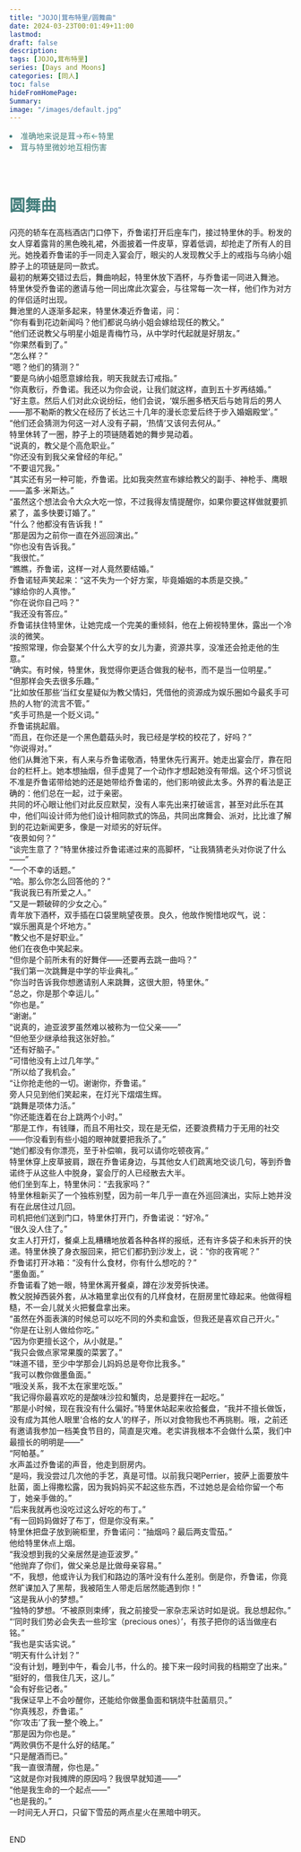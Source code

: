 ```yaml
---
title: "JOJO|茸布特里/圆舞曲"
date: 2024-03-23T00:01:49+11:00
lastmod:
draft: false
description: 
tags: [JOJO,茸布特里]
series: [Days and Moons]
categories: [同人]
toc: false
hideFromHomePage:
Summary:
image: "/images/default.jpg"
---
```

<font color=#417D7A>
<li>准确地来说是茸→布←特里
<li>茸与特里微妙地互相伤害</li></font><br><br>



# <font color=#417D7A>圆舞曲</font><br>

闪亮的轿车在高档酒店门口停下，乔鲁诺打开后座车门，接过特里休的手。粉发的女人穿着露背的黑色晚礼裙，外面披着一件皮草，穿着低调，却抢走了所有人的目光。她挽着乔鲁诺的手一同走入宴会厅，眼尖的人发现教父手上的戒指与乌纳小姐脖子上的项链是同一款式。<br>
最初的觥筹交错过去后，舞曲响起，特里休放下酒杯，与乔鲁诺一同进入舞池。<br>
特里休受乔鲁诺的邀请与他一同出席此次宴会，与往常每一次一样，他们作为对方的伴侣适时出现。<br>
舞池里的人逐渐多起来，特里休凑近乔鲁诺，问：<br>
“你有看到花边新闻吗？他们都说乌纳小姐会嫁给现任的教父。”<br>
“他们还说教父与明星小姐是青梅竹马，从中学时代起就是好朋友。”<br>
“你果然看到了。”<br>
“怎么样？”<br>
“嗯？他们的猜测？”<br>
“要是乌纳小姐愿意嫁给我，明天我就去订戒指。”<br>
“你真敷衍，乔鲁诺。我还以为你会说，让我们就这样，直到五十岁再结婚。”<br>
“好主意。然后人们对此众说纷纭，他们会说，‘娱乐圈多栖天后与她背后的男人——那不勒斯的教父在经历了长达三十几年的漫长恋爱后终于步入婚姻殿堂’。”<br>
“他们还会猜测为何这一对人没有子嗣，‘热情’又该何去何从。”<br>
特里休转了一圈，脖子上的项链随着她的舞步晃动着。<br>
“说真的，教父是个高危职业。”<br>
“你还没有到我父亲曾经的年纪。”<br>
“不要诅咒我。”<br>
“其实还有另一种可能，乔鲁诺。比如我突然宣布嫁给教父的副手、神枪手、鹰眼——盖多·米斯达。”<br>
“虽然这个想法会令大众大吃一惊，不过我得友情提醒你，如果你要这样做就要抓紧了，盖多快要订婚了。”<br>
“什么？他都没有告诉我！”<br>
“那是因为之前你一直在外巡回演出。”<br>
“你也没有告诉我。”<br>
“我很忙。”<br>
“瞧瞧，乔鲁诺，这样一对人竟然要结婚。”<br>
乔鲁诺轻声笑起来：“这不失为一个好方案，毕竟婚姻的本质是交换。”<br>
“嫁给你的人真惨。”<br>
“你在说你自己吗？”<br>
“我还没有答应。”<br>
乔鲁诺扶住特里休，让她完成一个完美的重倾斜，他在上俯视特里休，露出一个冷淡的微笑。<br>
“按照常理，你会娶某个什么大亨的女儿为妻，资源共享，没准还会抢走他的生意。”<br>
“确实。有时候，特里休，我觉得你更适合做我的秘书，而不是当一位明星。”<br>
“但那样会失去很多乐趣。”<br>
“比如放任那些‘当红女星疑似为教父情妇，凭借他的资源成为娱乐圈如今最炙手可热的人物’的流言不管。”<br>
“炙手可热是一个贬义词。”<br>
乔鲁诺挑起眉。<br>
“而且，在你还是一个黑色蘑菇头时，我已经是学校的校花了，好吗？”<br>
“你说得对。”<br>
他们从舞池下来，有人来与乔鲁诺敬酒，特里休先行离开。她走出宴会厅，靠在阳台的栏杆上。她本想抽烟，但手虚晃了一个动作才想起她没有带烟。这个坏习惯说不准是乔鲁诺带给她的还是她带给乔鲁诺的，他们影响彼此太多。外界的看法是正确的：他们总在一起，过于亲密。<br>
共同的坏心眼让他们对此反应默契，没有人率先出来打破谣言，甚至对此乐在其中，他们叫设计师为他们设计相同款式的饰品，共同出席舞会、派对，比比谁了解到的花边新闻更多，像是一对顽劣的好玩伴。<br>
“夜景如何？”<br>
“谈完生意了？”特里休接过乔鲁诺递过来的高脚杯，“让我猜猜老头对你说了什么——”<br>
“一个不幸的话题。”<br>
“哈。那么你怎么回答他的？”<br>
“我说我已有所爱之人。”<br>
“又是一颗破碎的少女之心。”<br>
青年放下酒杯，双手插在口袋里眺望夜景。良久，他故作惋惜地叹气，说：<br>
“娱乐圈真是个坏地方。”<br>
“教父也不是好职业。”<br>
他们在夜色中笑起来。<br>
“但你是个前所未有的好舞伴——还要再去跳一曲吗？”<br>
“我们第一次跳舞是中学的毕业典礼。”<br>
“你当时告诉我你想邀请别人来跳舞，这很大胆，特里休。”<br>
“总之，你是那个幸运儿。”<br>
“你也是。”<br>
“谢谢。”<br>
“说真的，迪亚波罗虽然难以被称为一位父亲——”<br>
“但他至少继承给我这张好脸。”<br>
“还有好脑子。”<br>
“可惜他没有上过几年学。”<br>
“所以给了我机会。”<br>
“让你抢走他的一切。谢谢你，乔鲁诺。”<br>
旁人只见到他们笑起来，在灯光下熠熠生辉。<br>
“跳舞是项体力活。”<br>
“你还能连着在台上跳两个小时。”<br>
“那是工作，有钱赚，而且不用社交，现在是无偿，还要浪费精力于无用的社交——你没看到有些小姐的眼神就要把我杀了。”<br>
“她们都没有你漂亮，至于补偿嘛，我可以请你吃顿夜宵。”<br>
特里休穿上皮草披肩，跟在乔鲁诺身边，与其他女人们疏离地交谈几句，等到乔鲁诺终于从这些人中脱身，宴会厅的人已经散去大半。<br>
他们坐到车上，特里休问：“去我家吗？”<br>
特里休租新买了一个独栋别墅，因为前一年几乎一直在外巡回演出，实际上她并没有在此居住过几回。<br>
司机把他们送到门口，特里休打开门，乔鲁诺说：“好冷。”<br>
“很久没人住了。”<br>
女主人打开灯，餐桌上乱糟糟地放着各种各样的报纸，还有许多袋子和未拆开的快递。特里休换了身衣服回来，把它们都扔到沙发上，说：“你的夜宵呢？”<br>
乔鲁诺打开冰箱：“没有什么食材，你有什么想吃的？”<br>
“墨鱼面。”<br>
乔鲁诺看了她一眼，特里休离开餐桌，蹲在沙发旁拆快递。<br>
教父脱掉西装外套，从冰箱里拿出仅有的几样食材，在厨房里忙碌起来。他做得粗糙，不一会儿就关火把餐盘拿出来。<br>
“虽然在外面表演的时候总可以吃不同的外卖和盒饭，但我还是喜欢自己开火。”<br>
“你是在让别人做给你吃。”<br>
“因为你更擅长这个，从小就是。”<br>
“我只会做点家常果腹的菜罢了。”<br>
“味道不错，至少中学那会儿妈妈总是夸你比我多。”<br>
“我可以教你做墨鱼面。”<br>
“哦没关系，我不太在家里吃饭。”<br>
“我记得你最喜欢吃的是酸味沙拉和蟹肉，总是要拌在一起吃。”<br>
“那是小时候，现在我没有什么偏好。”特里休站起来收拾餐盘，“我并不擅长做饭，没有成为其他人眼里‘合格的女人’的样子，所以对食物我也不再挑剔。哦，之前还有邀请我参加一档美食节目的，简直是灾难。老实讲我根本不会做什么菜，我们中最擅长的明明是——”<br>
“阿帕基。”<br>
水声盖过乔鲁诺的声音，他走到厨房内。<br>
“是吗，我没尝过几次他的手艺，真是可惜。以前我只喝Perrier，披萨上面要放牛肚菌，面上得撒松露，因为我妈妈买不起这些东西，不过她总是会给你留一个布丁，她亲手做的。”<br>
“后来我就再也没吃过这么好吃的布丁。”<br>
“有一回妈妈做好了布丁，但是你没有来。”<br>
特里休把盘子放到碗柜里，乔鲁诺问：“抽烟吗？最后两支雪茄。”<br>
他给特里休点上烟。<br>
“我没想到我的父亲居然是迪亚波罗。”<br>
“他抛弃了你们，做父亲总是比做母亲容易。”<br>
“不，我想，他或许认为我们和路边的落叶没有什么差别。倒是你，乔鲁诺，你竟然旷课加入了黑帮，我被陌生人带走后居然能遇到你！”<br>
“这是我从小的梦想。”<br>
“独特的梦想。‘不被原则束缚’，我之前接受一家杂志采访时如是说。我总想起你。”<br>
“‘同时我们势必会失去一些珍宝（precious ones）’，有孩子把你的话当做座右铭。”<br>
“我也是实话实说。”<br>
“明天有什么计划？”<br>
“没有计划，睡到中午，看会儿书，什么的。接下来一段时间我的档期空了出来。”<br>
“挺好的，借我住几天，这儿。”<br>
“会有好些记者。”<br>
“我保证早上不会吵醒你，还能给你做墨鱼面和锅烧牛肚菌扇贝。”<br>
“你真残忍，乔鲁诺。”<br>
“你‘攻击’了我一整个晚上。”<br>
“那是因为你也是。”<br>
“两败俱伤不是什么好的结尾。”<br>
“只是醒酒而已。”<br>
“我一直很清醒，你也是。”<br>
“这就是你对我摊牌的原因吗？我很早就知道——”<br>
“他是我生命的一个起点——”<br>
“也是我的。”<br>
一时间无人开口，只留下雪茄的两点星火在黑暗中明灭。<br><br>

END